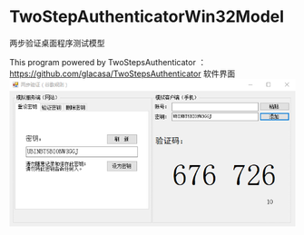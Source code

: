 # TwoStepAuthenticatorWin32Model
两步验证桌面程序测试模型

This program powered by TwoStepsAuthenticator ：https://github.com/glacasa/TwoStepsAuthenticator
软件界面
![软件界面](/界面.gif)
